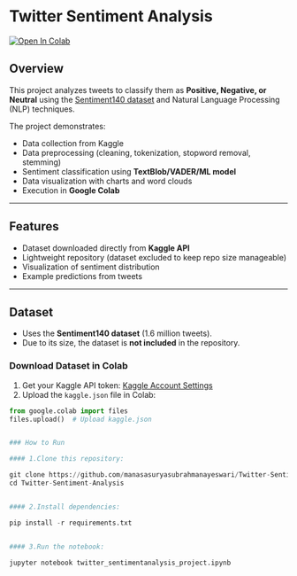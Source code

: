 # Twitter Sentiment Analysis

[![Open In Colab](https://colab.research.google.com/assets/colab-badge.svg)](https://colab.research.google.com/github/<your-username>/Twitter-Sentiment-Analysis/blob/master/twitter_sentimentanalysis_project.ipynb)

## Overview
This project analyzes tweets to classify them as **Positive, Negative, or Neutral** using the [Sentiment140 dataset](https://www.kaggle.com/datasets/kazanova/sentiment140) and Natural Language Processing (NLP) techniques.

The project demonstrates:
- Data collection from Kaggle
- Data preprocessing (cleaning, tokenization, stopword removal, stemming)
- Sentiment classification using **TextBlob/VADER/ML model**
- Data visualization with charts and word clouds
- Execution in **Google Colab**

---

## Features
- Dataset downloaded directly from **Kaggle API**
- Lightweight repository (dataset excluded to keep repo size manageable)
- Visualization of sentiment distribution
- Example predictions from tweets

---

## Dataset
- Uses the **Sentiment140 dataset** (1.6 million tweets).  
- Due to its size, the dataset is **not included** in the repository.

### Download Dataset in Colab
1. Get your Kaggle API token: [Kaggle Account Settings](https://www.kaggle.com/account)
2. Upload the `kaggle.json` file in Colab:
```python
from google.colab import files
files.upload()  # Upload kaggle.json


### How to Run

#### 1.Clone this repository:

git clone https://github.com/manasasuryasubrahmanayeswari/Twitter-Sentiment-Analysis.git
cd Twitter-Sentiment-Analysis


#### 2.Install dependencies:

pip install -r requirements.txt


#### 3.Run the notebook:

jupyter notebook twitter_sentimentanalysis_project.ipynb
